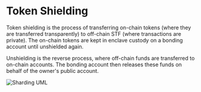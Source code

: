 # Token Shielding

Token shielding is the process of transferring on-chain tokens (where they are transferred transparently) to off-chain STF (where transactions are private). The on-chain tokens are kept in enclave custody on a bonding account until unshielded again.

Unshielding is the reverse process, where off-chain funds are transferred to on-chain accounts. The bonding account then releases these funds on behalf of the owner's public account.

![Sharding UML](./fig/shielding-unshielding-sequence-diagram.svg)